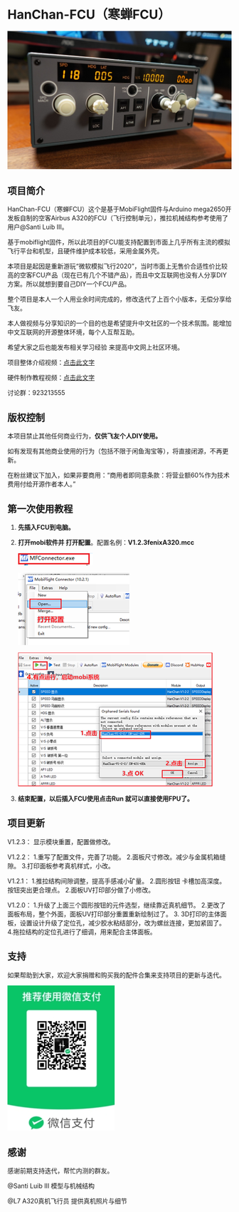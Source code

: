 # HanChan-FCU（寒蝉FCU）

![1719900580627](image/README/1719900580627.png)

## 项目简介

HanChan-FCU（寒蝉FCU）这个是基于MobiFlight固件与Arduino mega2650开发板自制的空客Airbus A320的FCU（飞行控制单元），推拉机械结构参考使用了用户@Santi Luib III。

基于mobiflight固件，所以此项目的FCU能支持配置到市面上几乎所有主流的模拟飞行平台和机型，且硬件维护成本较低，采用金属外壳。

本项目是起因是重新游玩“微软模拟飞行2020”，当时市面上无售价合适性价比较高的空客FCU产品（现在已有几个不错产品），而且中文互联网也没有人分享DIY方案。所以就想到要自己DIY一个FCU产品。

整个项目是本人一个人用业余时间完成的，修改迭代了上百个小版本，无偿分享给飞友。

本人做视频与分享知识的一个目的也是希望提升中文社区的一个技术氛围。能增加中文互联网的开源整体环境，每个人互帮互助。

希望大家之后也能发布相关学习经验 来提高中文网上社区环境。

项目整体介绍视频：[点击此文字](https://www.bilibili.com/video/BV154421D7D3/)

硬件制作教程视频：[点击此文字](https://www.bilibili.com/video/BV18z421q7wh)

讨论群：923213555

## 版权控制

本项目禁止其他任何商业行为，**仅供飞友个人DIY使用。**

如有发现有其他商业使用的行为（包括不限于闲鱼淘宝等），将直接闭源，不再更新。

在粉丝建议下加入，如果非要商用：“商用者即同意条款：将营业额60%作为技术费用付给开源作者本人。”

## 第一次使用教程

1. **先插入FCU到电脑。**
2. **打开mobi软件并 打开配置**。配置名例：**V1.2.3fenixA320.mcc**

   ![1719900265753](image/README/1719900265753.png)

   ![1719900282917](image/README/1719900282917.png)

   ![1719900309838](image/README/1719900309838.png)
3. **结束配置，以后插入FCU使用点击Run 就可以直接使用FPU了。**

## 项目更新

V1.2.3：
显示模块重置，配置做修改。

V1.2.2：
1.重写了配置文件，完善了功能。
2.面板尺寸修改。减少与金属机箱缝隙。
3.打印面板参考真机样式，小改。

V1.2.1：
1.推拉结构间隙调整，提高手感减小矿量。
2.圆形按钮 卡槽加高深度。按钮突出更合理点。
2.面板UV打印部分做了小修改。

V1.2.0：
1.升级了上面三个圆形按钮的元件选型，继续靠近真机细节。
2.更改了面板布局，整个外面，面板UV打印部分重置重新绘制过了。
3. 3D打印的主体面板，设置设计升级了定位孔，减少胶水粘结部分，改为螺丝连接，更加紧固了。
4.拖拉结构的定位孔进行了细调，用来配合主体面板。

## 支持

如果帮助到大家，欢迎大家捐赠和购买我的配件合集来支持项目的更新与迭代。

![1719572343620](image/README/1719572343620.png)

## 感谢

感谢前期支持迭代，帮忙内测的群友。

@Santi Luib III  	模型与机械结构

@L7          		A320真机飞行员 提供真机照片与细节
